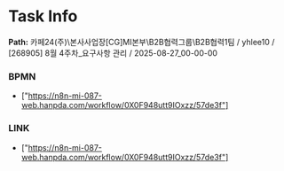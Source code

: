 # Task Info

**Path:** 카페24(주)\본사사업장\[CG]MI본부\B2B협력그룹\B2B협력1팀 / yhlee10 / [268905] 8월 4주차_요구사항 관리 / 2025-08-27_00-00-00

### BPMN
- ["https://n8n-mi-087-web.hanpda.com/workflow/0X0F948utt9IOxzz/57de3f"]

### LINK
- ["https://n8n-mi-087-web.hanpda.com/workflow/0X0F948utt9IOxzz/57de3f"]

